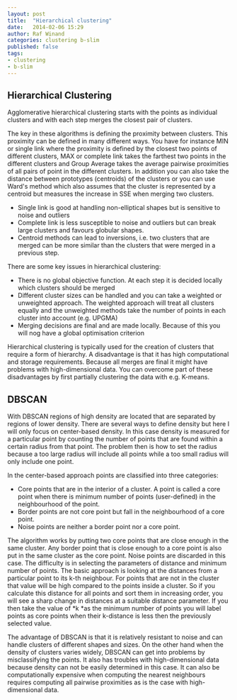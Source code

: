 ```yaml
---
layout: post
title:  "Hierarchical clustering"
date:   2014-02-06 15:29
author: Raf Winand
categories: clustering b-slim
published: false
tags:
- clustering
- b-slim
---
```

## Hierarchical Clustering
Agglomerative hierarchical clustering starts with the points as individual clusters and with each step merges the closest pair of clusters.

The key in these algorithms is defining the proximity between clusters. This proximity can be defined in many different ways. You have for instance MIN or single link where the proximity is defined by the closest two points of different clusters, MAX or complete link takes the farthest two points in the different clusters and Group Average takes the average pairwise proximities of all pairs of point in the different clusters. In addition you can also take the distance between prototypes (centroids) of the clusters or you can use Ward's method which also assumes that the cluster is represented by a centroid but measures the increase in SSE when merging two clusters.

* Single link is good at handling non-elliptical shapes but is sensitive to noise and outliers
* Complete link is less susceptible to noise and outliers but can break large clusters and favours globular shapes.
* Centroid methods can lead to inversions, i.e. two clusters that are merged can be more similar than the clusters that were merged in a previous step.

There are some key issues in hierarchical clustering:

* There is no global objective function. At each step it is decided locally which clusters should be merged
* Different cluster sizes can be handled and you can take a weighted or unweighted approach. The weighted approach will treat all clusters equally and the unweighted methods take the number of points in each cluster into account (e.g. UPGMA)
* Merging decisions are final and are made locally. Because of this you will nog have a global optimisation criterion

Hierarchical clustering is typically used for the creation of clusters that require a form of hierarchy. A disadvantage is that it has high computational and storage requirements. Because all merges are final it might have problems with high-dimensional data. You can overcome part of these disadvantages by first partially clustering the data with e.g. K-means.

## DBSCAN
With DBSCAN regions of high density are located that are separated by regions of lower density. There are several ways to define density but here I will only focus on center-based density. In this case density is measured for a particular point by counting the number of points that are found within a certain radius from that point. The problem then is how to set the radius because a too large radius will include all points while a too small radius will only include one point.

In the center-based approach points are classified into three categories:

* Core points that are in the interior of a cluster. A point is called a core point when there is minimum number of points (user-defined) in the neighbourhood of the point.
* Border points are not core point but fall in the neighbourhood of a core point.
* Noise points are neither a border point nor a core point.

The algorithm works by putting two core points that are close enough in the same cluster. Any border point that is close enough to a core point is also put in the same cluster as the core point. Noise points are discarded in this case. The difficulty is in selecting the parameters of distance and minimum number of points. The basic approach is looking at the distances from a particular point to its k-th neighbour. For points that are not in the cluster that value will be high compared to the points inside a cluster. So if you calculate this distance for all points and sort them in increasing order, you will see a sharp change in distances at a suitable distance parameter. If you then take the value of *k *as the minimum number of points you will label points as core points when their k-distance is less then the previously selected value.

The advantage of DBSCAN is that it is relatively resistant to noise and can handle clusters of different shapes and sizes. On the other hand when the density of clusters varies widely, DBSCAN can get into problems by misclassifying the points. It also has troubles with high-dimensional data because density can not be easily determined in this case. It can also be computationally expensive when computing the nearest neighbours requires computing all pairwise proximities as is the case with high-dimensional data.
